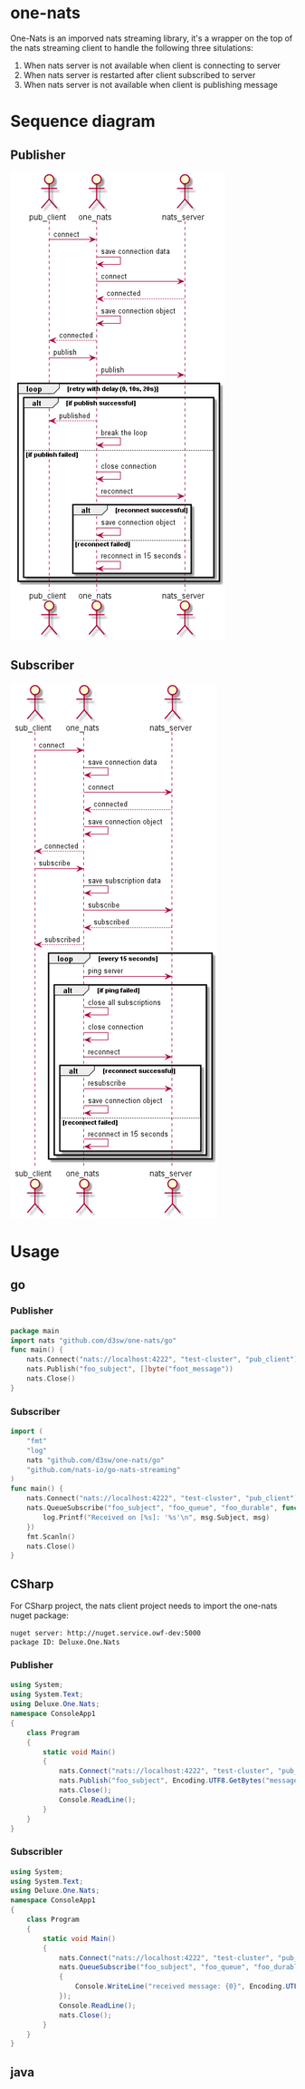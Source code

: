 # one-nats
One-Nats is an imporved nats streaming library, it's a wrapper on the top of the nats streaming client to handle the following three situlations:
1. When nats server is not available when client is connecting to server
1. When nats server is restarted after client subscribed to server
1. When nats server is not available when client is publishing message

# Sequence diagram
## Publisher 
![alt sequence diagram for publisher](docs/one-nats.pub.png)

## Subscriber
![alt sequence diagram for subscriber](docs/one-nats.sub.png)

# Usage
## go
### Publisher
```go
package main
import nats "github.com/d3sw/one-nats/go"
func main() {
	nats.Connect("nats://localhost:4222", "test-cluster", "pub_client")
	nats.Publish("foo_subject", []byte("foot_message"))
	nats.Close()
}
```
### Subscriber
```go
import (
	"fmt"
	"log"
	nats "github.com/d3sw/one-nats/go"
	"github.com/nats-io/go-nats-streaming"
)
func main() {
	nats.Connect("nats://localhost:4222", "test-cluster", "pub_client")
	nats.QueueSubscribe("foo_subject", "foo_queue", "foo_durable", func(msg *stan.Msg) {
		log.Printf("Received on [%s]: '%s'\n", msg.Subject, msg)
	})
	fmt.Scanln()
	nats.Close()
}
```

## CSharp
For CSharp project, the nats client project needs to import the one-nats nuget package:
```text
nuget server: http://nuget.service.owf-dev:5000
package ID: Deluxe.One.Nats
```
### Publisher
```csharp
using System;
using System.Text;
using Deluxe.One.Nats;
namespace ConsoleApp1
{
    class Program
    {
        static void Main()
        {
            nats.Connect("nats://localhost:4222", "test-cluster", "pub_client");
            nats.Publish("foo_subject", Encoding.UTF8.GetBytes("message"));
            nats.Close();
            Console.ReadLine();
        }
    }
}
```
### Subscribler
```csharp
using System;
using System.Text;
using Deluxe.One.Nats;
namespace ConsoleApp1
{
    class Program
    {
        static void Main()
        {
            nats.Connect("nats://localhost:4222", "test-cluster", "pub_client");
            nats.QueueSubscribe("foo_subject", "foo_queue", "foo_durable", (sender, args) =>
            {
                Console.WriteLine("received message: {0}", Encoding.UTF8.GetString(args.Message.Data));
            });
            Console.ReadLine();
            nats.Close();
        }
    }
}
```

## java
